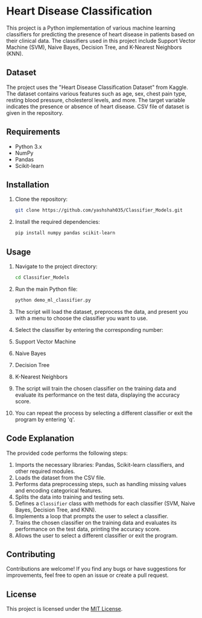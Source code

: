 # Heart Disease Classification

This project is a Python implementation of various machine learning classifiers for predicting the presence of heart disease in patients based on their clinical data. The classifiers used in this project include Support Vector Machine (SVM), Naive Bayes, Decision Tree, and K-Nearest Neighbors (KNN).

## Dataset

The project uses the "Heart Disease Classification Dataset" from Kaggle. The dataset contains various features such as age, sex, chest pain type, resting blood pressure, cholesterol levels, and more. The target variable indicates the presence or absence of heart disease. CSV file of dataset is given in the repository.

## Requirements

- Python 3.x
- NumPy
- Pandas
- Scikit-learn

## Installation

1. Clone the repository:

   ```bash
   git clone https://github.com/yashshah035/Classifier_Models.git

2. Install the required dependencies:

   ```bash
   pip install numpy pandas scikit-learn

## Usage

1. Navigate to the project directory:

   ```bash
   cd Classifier_Models

2. Run the main Python file:

   ```bash
   python demo_ml_classifier.py

3. The script will load the dataset, preprocess the data, and present you with a menu to choose the classifier you want to use.

4. Select the classifier by entering the corresponding number:
1. Support Vector Machine
2. Naive Bayes
3. Decision Tree
4. K-Nearest Neighbors

5. The script will train the chosen classifier on the training data and evaluate its performance on the test data, displaying the accuracy score.

6. You can repeat the process by selecting a different classifier or exit the program by entering 'q'.

## Code Explanation

The provided code performs the following steps:

1. Imports the necessary libraries: Pandas, Scikit-learn classifiers, and other required modules.
2. Loads the dataset from the CSV file.
3. Performs data preprocessing steps, such as handling missing values and encoding categorical features.
4. Splits the data into training and testing sets.
5. Defines a `Classifier` class with methods for each classifier (SVM, Naive Bayes, Decision Tree, and KNN).
6. Implements a loop that prompts the user to select a classifier.
7. Trains the chosen classifier on the training data and evaluates its performance on the test data, printing the accuracy score.
8. Allows the user to select a different classifier or exit the program.
## Contributing

Contributions are welcome! If you find any bugs or have suggestions for improvements, feel free to open an issue or create a pull request.

## License

This project is licensed under the [MIT License](LICENSE).
